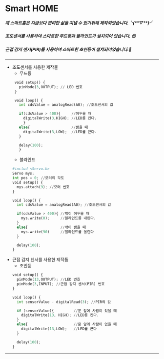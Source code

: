 # Smart HOME
 <h5>제 스마트홈은 지금보다 편리한 삶을 지낼 수 있기위해 제작되었습니다.╰(*°▽°*)╯</h5>
 <h5>조도센서를 사용하여 스마트한 무드등과 블라인드가 설치되어 있습니다. 😊</h5>
 <h5>근접 감지 센서(PIR)를 사용하여 스마트한 초인등이 설치되어있습니다.🤗</h5>
 
 <hr>
 
 
 
 * 조도센서를 사용한 제작물
   * 무드등
   ```python
    void setup() {
      pinMode(3,OUTPUT); // LED 번호
    }

    void loop() {
      int cdsValue = analogRead(A0); //조도센서의 값

      if(cdsValue > 400){     //어두울 때
        digitalWrite(3,HIGH); //LED를 킨다.
        }
      else{                   //밝을 때
        digitalWrite(3,LOW);  //LED를 끈다.
      }

      delay(100);
      }
     ```
   * 블라인드
    ```python 
    #includ <Servo.h> 
    Servo mys; 
    int pos = 0; //모터의 각도
    void setup() {
      mys.attach(9); //모터 번호
    }

    void loop() {
      int cdsValue = analogRead(A0); //조도센서의 값

      if(cdsValue > 400){ //밖이 어두울 때
        mys.write(0);     //블라인드를 내린다.
      }
      else{               //밖이 밝을 때
        mys.write(90)     //블라인드를 올린다
      }

      delay(100);
    }
    ```
 * 근접 감지 센서를 사용한 제작품 
   * 초인등
    ```python
    void setup() {
      pinMode(13,OUTPUT); //LED 번호
      pinMode(3,INPUT); //근접 감지 센서(PIR) 번호
    }

    void loop() {
      int sensorValue - digitalRead(3); //PIR의 값

      if (sensorValue){         //문 앞에 사람이 있을 때
        digitalWrite(13, HIGH); //LED를 킨다.
      }
      else{                     //문 앞에 사람이 없을 때
        digitalWrite(13,LOW);   //LED를 끈다
      }

      delay(100);
    }
    ```


<hr>

